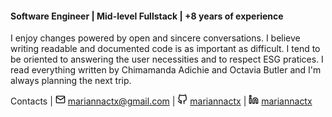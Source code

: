 #### Software Engineer | Mid-level Fullstack | +8 years of experience

I enjoy changes powered by open and sincere conversations. I believe writing readable and documented code is as important as difficult. I tend to be oriented to answering the user necessities and to respect ESG pratices. I read everything written by Chimamanda Adichie and Octavia Butler and I'm always planning the next trip.

Contacts | <img src="https://raw.githubusercontent.com/mariannactx/cv/gh-pages/assets/mail.svg" width="16"> mariannactx@gmail.com | <img src="https://raw.githubusercontent.com/mariannactx/cv/gh-pages/assets/github.svg" width="16"> [mariannactx](https://github.com/mariannactx) | <img src="https://raw.githubusercontent.com/mariannactx/cv/gh-pages/assets/linkedin.svg" width="16"> [mariannactx](https://linkedin.com/in/mariannactx)
